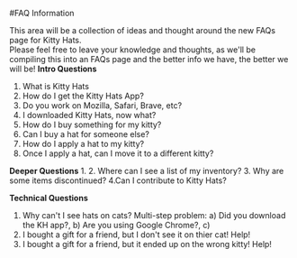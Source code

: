 #FAQ Information

This area will be a collection of ideas and thought around the new FAQs page for Kitty Hats.  
Please feel free to leave your knowledge and thoughts, as we'll be compiling this into an FAQs page and the better info we have, the better we will be!
<strong> Intro Questions </strong>
1. What is Kitty Hats
2. How do I get the Kitty Hats App?
3. Do you work on Mozilla, Safari, Brave, etc?
4. I downloaded Kitty Hats, now what?
5. How do I buy something for my kitty?
6. Can I buy a hat for someone else?
7. How do I apply a hat to my kitty?
8. Once I apply a hat, can I move it to a different kitty?

<strong>Deeper Questions</strong>
1. 
2. Where can I see a list of my inventory?
3. Why are some items discontinued?
4.Can I contribute to Kitty Hats?

<strong>Technical Questions</strong>
1. Why can't I see hats on cats?  Multi-step problem: a) Did you download the KH app?, b) Are you using Google Chrome?, c)
2. I bought a gift for a friend, but I don't see it on thier cat! Help!  
3. I bought a gift for a friend, but it ended up on the wrong kitty! Help!
